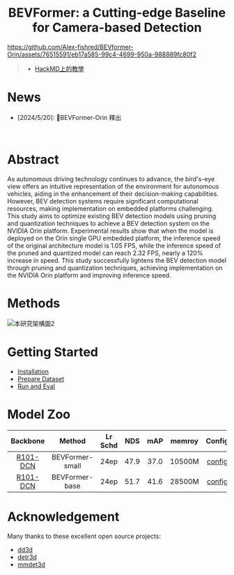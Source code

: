 <div align="center">   
  
# BEVFormer: a Cutting-edge Baseline for Camera-based Detection
</div>

https://github.com/Alex-fishred/BEVformer-Orin/assets/76515591/eb17a585-99c4-4699-950a-988889fc80f2





> - [HackMD上的教學]()


# News
- [2024/5/20]: 🚀BEVFormer-Orin 釋出
</br>


# Abstract
As autonomous driving technology continues to advance, the bird's-eye view offers an intuitive representation of the environment for autonomous vehicles, aiding in the enhancement of their decision-making capabilities. However, BEV detection systems require significant computational resources, making implementation on embedded platforms challenging. This study aims to optimize existing BEV detection models using pruning and quantization techniques to achieve a BEV detection system on the NVIDIA Orin platform. Experimental results show that when the model is deployed on the Orin single GPU embedded platform, the inference speed of the original architecture model is 1.05 FPS, while the inference speed of the pruned and quantized model can reach 2.32 FPS, nearly a 120% increase in speed. This study successfully lightens the BEV detection model through pruning and quantization techniques, achieving implementation on the NVIDIA Orin platform and improving inference speed.


# Methods
![本研究架構圖2](https://github.com/Alex-fishred/BEVformer-Orin/assets/76515591/3d55144c-2085-470e-a216-0f0b3bc44886)


# Getting Started
- [Installation](install.md) 
- [Prepare Dataset](prepare_dataset.md)
- [Run and Eval](getting_started.md)

# Model Zoo

| Backbone | Method | Lr Schd | NDS| mAP|memroy | Config | Download |
| :---: | :---: | :---: | :---: | :---:|:---:| :---: | :---: |
| [R101-DCN](https://github.com/zhiqi-li/storage/releases/download/v1.0/r101_dcn_fcos3d_pretrain.pth)  | BEVFormer-small | 24ep | 47.9|37.0 | 10500M |[config](projects/configs/bevformer/bevformer_small.py) |[model](https://github.com/zhiqi-li/storage/releases/download/v1.0/bevformer_small_epoch_24.pth)/[log](https://github.com/zhiqi-li/storage/releases/download/v1.0/bevformer_small_epoch_24.log) |
| [R101-DCN](https://github.com/zhiqi-li/storage/releases/download/v1.0/r101_dcn_fcos3d_pretrain.pth)  | BEVFormer-base | 24ep | 51.7|41.6 |28500M |[config](projects/configs/bevformer/bevformer_base.py) | [model](https://github.com/zhiqi-li/storage/releases/download/v1.0/bevformer_r101_dcn_24ep.pth)/[log](https://github.com/zhiqi-li/storage/releases/download/v1.0/bevformer_r101_dcn_24ep.log) |



# Acknowledgement

Many thanks to these excellent open source projects:
- [dd3d](https://github.com/TRI-ML/dd3d) 
- [detr3d](https://github.com/WangYueFt/detr3d) 
- [mmdet3d](https://github.com/open-mmlab/mmdetection3d)

